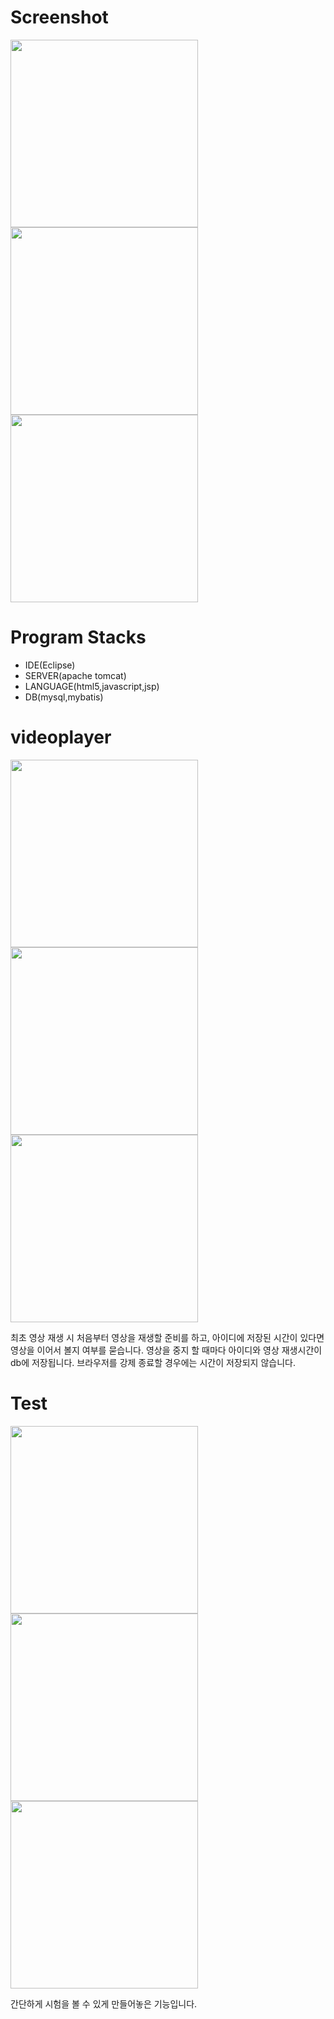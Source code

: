 # Screenshot

<div>
<img width="300" src="https://user-images.githubusercontent.com/61407754/85042456-32137b80-b1c6-11ea-8152-7f6e0c09866f.png">
<img width="300" src="https://user-images.githubusercontent.com/61407754/85043607-81a67700-b1c7-11ea-9b98-bfe06967123f.png">
<img width="300" src="https://user-images.githubusercontent.com/61407754/85043699-9c78eb80-b1c7-11ea-99c3-35d2dd66360e.png">
</div>

# Program Stacks
* IDE(Eclipse)
* SERVER(apache tomcat)
* LANGUAGE(html5,javascript,jsp)
* DB(mysql,mybatis)


# videoplayer

<div>
<img width="300" src="https://user-images.githubusercontent.com/61407754/85042456-32137b80-b1c6-11ea-8152-7f6e0c09866f.png">
<img width="300" src="https://user-images.githubusercontent.com/61407754/85043607-81a67700-b1c7-11ea-9b98-bfe06967123f.png">
<img width="300" src="https://user-images.githubusercontent.com/61407754/85043699-9c78eb80-b1c7-11ea-99c3-35d2dd66360e.png">
</div>

최초 영상 재생 시 처음부터 영상을 재생할 준비를 하고, 아이디에 저장된 시간이 있다면 영상을 이어서 볼지 여부를 묻습니다.
영상을 중지 할 때마다 아이디와 영상 재생시간이 db에 저장됩니다. 브라우저를 강제 종료할 경우에는 시간이 저장되지 않습니다.

# Test

<div>
<img width="300" src="https://user-images.githubusercontent.com/61407754/85042456-32137b80-b1c6-11ea-8152-7f6e0c09866f.png">
<img width="300" src="https://user-images.githubusercontent.com/61407754/85043607-81a67700-b1c7-11ea-9b98-bfe06967123f.png">
<img width="300" src="https://user-images.githubusercontent.com/61407754/85043699-9c78eb80-b1c7-11ea-99c3-35d2dd66360e.png">
</div>

간단하게 시험을 볼 수 있게 만들어놓은 기능입니다.
